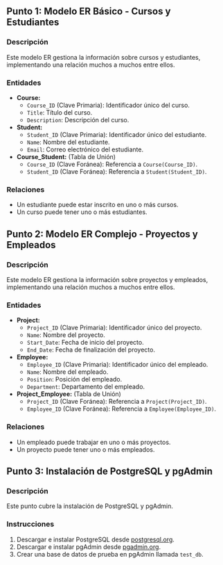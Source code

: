 ## Punto 1: Modelo ER Básico - Cursos y Estudiantes

### Descripción

Este modelo ER gestiona la información sobre cursos y estudiantes, implementando una relación muchos a muchos entre ellos.

### Entidades

*   **Course:**
    *   `Course_ID` (Clave Primaria): Identificador único del curso.
    *   `Title`: Título del curso.
    *   `Description`: Descripción del curso.
*   **Student:**
    *   `Student_ID` (Clave Primaria): Identificador único del estudiante.
    *   `Name`: Nombre del estudiante.
    *   `Email`: Correo electrónico del estudiante.
*   **Course_Student:** (Tabla de Unión)
    *   `Course_ID` (Clave Foránea): Referencia a `Course(Course_ID)`.
    *   `Student_ID` (Clave Foránea): Referencia a `Student(Student_ID)`.

### Relaciones

*   Un estudiante puede estar inscrito en uno o más cursos.
*   Un curso puede tener uno o más estudiantes.

## Punto 2: Modelo ER Complejo - Proyectos y Empleados

### Descripción

Este modelo ER gestiona la información sobre proyectos y empleados, implementando una relación muchos a muchos entre ellos.

### Entidades

*   **Project:**
    *   `Project_ID` (Clave Primaria): Identificador único del proyecto.
    *   `Name`: Nombre del proyecto.
    *   `Start_Date`: Fecha de inicio del proyecto.
    *   `End_Date`: Fecha de finalización del proyecto.
*   **Employee:**
    *   `Employee_ID` (Clave Primaria): Identificador único del empleado.
    *   `Name`: Nombre del empleado.
    *   `Position`: Posición del empleado.
    *   `Department`: Departamento del empleado.
*   **Project_Employee:** (Tabla de Unión)
    *   `Project_ID` (Clave Foránea): Referencia a `Project(Project_ID)`.
    *   `Employee_ID` (Clave Foránea): Referencia a `Employee(Employee_ID)`.

### Relaciones

*   Un empleado puede trabajar en uno o más proyectos.
*   Un proyecto puede tener uno o más empleados.

## Punto 3: Instalación de PostgreSQL y pgAdmin

### Descripción

Este punto cubre la instalación de PostgreSQL y pgAdmin.

### Instrucciones

1.  Descargar e instalar PostgreSQL desde [postgresql.org](https://www.postgresql.org/).
2.  Descargar e instalar pgAdmin desde [pgadmin.org](https://www.pgadmin.org/).
3.  Crear una base de datos de prueba en pgAdmin llamada `test_db`.